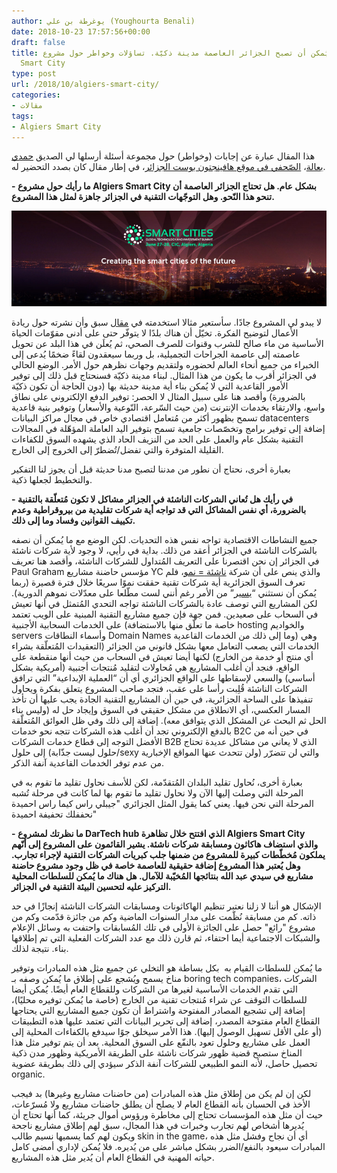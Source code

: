 ```yaml
---
author: يوغرطة بن علي (Youghourta Benali)
date: 2018-10-23 17:57:56+00:00
draft: false
title: هل يُمكن أن تصبح الجزائر العاصمة مدينة ذكيّة. تساؤلات وخواطر حول مشروع Algiers
  Smart City
type: post
url: /2018/10/algiers-smart-city/
categories:
- مقالات
tags:
- Algiers Smart City
---
```


هذا المقال عبارة عن إجابات (وخواطر) حول مجموعة أسئلة أرسلها لي الصديق [حمدي بعالة](https://twitter.com/HamdiBaala)، [الصّحفي في موقع هافينجتون بوست الجزائر](https://www.huffpostmaghreb.com/author/mohamed-abdelatif-baala/)، في إطار مقال كان بصدد التحضير له.




**- ما رأيك حول مشروع Algiers Smart City بشكل عام. هل تحتاج الجزائر العاصمة أن تنحو هذا النّحو. وهل التوجّهات التقنية في الجزائر جاهزة لمثل هذا المشروع.**




[![](Algiers-smartcity.png)
](https://www.it-scoop.com/2018/10/algiers-smart-city/algiers-smartcity/)




لا يبدو لي المشروع جادًا. سأستعير مثالا استخدمته في [مقال](https://www.it-scoop.com/2015/02/entrepreneurship-startups-algeria/) سبق وأن نشرته حول ريادة الأعمال لتوضيح الفكرة. تخيّل أن هناك بلدًا لا يتوفّر حتى على أدنى مقوّمات الحياة الأساسية من ماء صالح للشرب وقنوات للصرف الصحي، ثم يُعلَن في هذا البلد عن تحويل عاصمته إلى عاصمة الجراحات التجميلية، بل وربما سيعقدون لقاءً ضخمًا يُدعى إلى الخبراء من جميع أنحاء العالم لحضوره ولتقديم وجهات نظرهم حول الأمر. الوضع الحالي في الجزائر أقرب ما يكون من هذا المثال. لبناء مدينة ذكيّة فسنحتاج قبل ذلك إلى توفير الأمور القاعدية التي لا يُمكن بناء أية مدينة حديثة بها (دون الحاجة أن تكون ذكيّة بالضرورة) وأقصد هنا على سبيل المثال لا الحصر: توفير الدفع الإلكتروني على نطاق واسع، والارتقاء بخدمات الإنترنت (من حيث السّرعة، النّوعية والأسعار) وتوفير بنية قاعدية تسمح بظهور أكثر من مُتعامل اقتصادي خاص في مجال مراكز البيانات datacenters إضافة إلى توفير برامج وتخصّصات جامعية تسمح بتوفير اليد العاملة المؤهّلة في المجالات التقنية بشكل عام والعمل على الحد من النزيف الحاد الذي يشهده السوق للكفاءات القليلة المتوفرة والتي تفضل/تُضطرّ إلى الخروج إلى الخارج.




بعبارة أخرى، نحتاج أن نطور من مدننا لتصبح مدنا حديثة قبل أن يجوز لنا التفكير والتخطيط لجعلها ذكية.







**- في رأيك هل تُعاني الشركات الناشئة في الجزائر مشاكل لا تكون مُتعلّقة بالتقنية بالضرورة، أي نفس المشاكل التي قد تواجه أية شركات تقليدية من بيروقراطية وعدم تكييف القوانين وفساد وما إلى ذلك.**




جميع النشاطات الاقتصادية تواجه نفس هذه التحديات. لكن الوضع مع ما يُمكن أن نصفه بالشركات الناشئة في الجزائر أعقد من ذلك. بداية في رأيي، لا وجود لأية شركات ناشئة في الجزائر إن نحن اقتصرنا على التعريف المُتداول للشركات الناشئة، وأقصد هنا تعريف Paul Graham مؤسس حاضنة مشاريع YC والذي ينص على أن شركة [ناشئة ](http://paulgraham.com/growth.html)[= ](http://paulgraham.com/growth.html)[نمو](http://paulgraham.com/growth.html)، فلم تعرف السوق الجزائرية أية شركات تقنية حققت نموًا سريعًا خلال فترة قصيرة (ربما يُمكن أن نستثني “[يسير](http://www.yassir.dz/)” من الأمر رغم أنني لست مطّلعا على معدّلات نموهم الدورية). لكن المشاريع التي توصف عادة بالشركات الناشئة تواجه التحدي المُتمثل في أنها تعيش في السحاب على صعيدين. فمن جهة فإن جميع مشاريع التقنية المبنية على الويب تعتمد على الخدمات السحابية الأجنبية (خاصة ما تعلّق منها بالاستضافة hosting والخواديم servers وأسماء النطاقات Domain Names وما إلى ذلك من الخدمات القاعدية) وهي الخدمات التي يصعب التعامل معها بشكل قانوني من الجزائر (التعقيدات المُتعلّقة بشراء أي منتج أو خدمة من الخارج) لكنها أيضا تعيش في السحاب من حيث أنها منقطعة على الواقع، فنجد أن أغلب المشاريع هي مُحاولات لتقليد مُنتجات أجنبية (أمريكية بشكل أساسي) والسعي لإسقاطها على الواقع الجزائري أي أن “العملية الإبداعية” التي ترافق الشركات الناشئة قُلِبت رأسا على عقب، فتجد صاحب المشروع يتعلق بفكرة ويحاول تنفيذها على الساحة الجزائرية، في حين أن المشاريع التقنية الجادة يجب عليها أن تأخذ المسار العكسي، أي الانطلاق من مشكل حقيقي في السوق وإيجاد حل له (وليس بناء الحل ثم البحث عن المشكل الذي يتوافق معه). إضافة إلى ذلك وفي ظل العوائق المُتعلّقة بالدفع الإلكتروني تجد أن أغلب هذه الشركات تتجه نحو خدمات B2C في حين أنه من الأفضل التوجه إلى قطاع خدمات الشركات B2B الذي لا يعاني من مشاكل عديدة تحتاج إلى حلول (حلول ليست جذّابة/sexy ولن تتحدث عنها المواقع الإخبارية) والتي لن تتضرّر من عدم توفر الخدمات القاعدية آنفة الذكر.







بعبارة أخرى، نُحاول تقليد البلدان المُتقدّمة، لكن للأسف نحاول تقليد ما تقوم به في المرحلة التي وصلت إليها الآن ولا نحاول تقليد ما تقوم بها لما كانت في مرحلة تُشبه المرحلة التي نحن فيها. يعني كما يقول المثل الجزائري "جيبلي راس كيما راس احميدة نحففلك تحفيفة احميدة"







**- ما نظرتك لمشروع DarTech hub الذي افتتح خلال تظاهرة Algiers Smart City والذي استضاف هاكاثون ومسابقة شركات ناشئة. يشير القائمون على المشروع إلى أنّهم يملكون مُخطّطات كبيرة للمشروع من ضمنها جلب كبريات الشركات التقنية لإجراء تجارب. وهل يُعتبر هذا المشروع إضافة حقيقية للعاصمة خاصة في ظل وجود مشروع حاضنة مشاريع في سيدي عبد الله بنتائجها المُخيّبة للآمال. هل هناك ما يُمكن للسلطات المحلية التركيز عليه لتحسين البيئة التقنية في الجزائر.**




الإشكال هو أننا لا زلنا نعتبر تنظيم الهاكاثونات ومسابقات الشركات الناشئة إنجازًا في حد ذاته. كم من مسابقة نُظّمت على مدار السنوات الماضية وكم من جائزة قدّمت وكم من مشروع "رائع" حصل على الجائزة الأولى في تلك المُسابقات واحتفت به وسائل الإعلام والشبكات الاجتماعية أيما احتفاء، ثم قارن ذلك مع عدد الشركات الفعلية التي تم إطلاقها بناء. نتيجة لذلك.




ما يُمكن للسلطات القيام به  بكل بساطة هو التخلي عن جميع مثل هذه المبادرات وتوفير مناخ يسمح ويُشجع على إطلاق ما يُمكن وصفه بـ boring tech companies، الشركات التي تقدم الخدمات الأساسية لغيرها من الشركات وللقطاع العام أيضًا. يُمكن أيضا للسلطات التوقف عن شراء مُنتجات تقنية من الخارج (خاصة ما يُمكن توفيره محليًا)، إضافة إلى تشجيع المصادر المفتوحة واشتراط أن تكون جميع المشاريع التي يحتاجها القطاع العام مفتوحة المصدر، إضافة إلى تحرير البيانات التي تعتمد عليها هذه التطبيقات (أو على الأقل تسهيل الوصول إليها). هذا الأمر سيخلق جوًا سيدفع بالكفاءات المحلية إلى العمل على مشاريع وحلول تعود بالنفّع على السوق المحلية. بعد أن يتم توفير مثل هذا المناخ ستصبح قضية ظهور شركات ناشئة على الطريقة الأمريكية وظهور مدن ذكية تحصيل حاصل، لأنه النمو الطبيعي للشركات آنفة الذكر سيؤدي إلى ذلك بطريقة عضوية organic.




لكن إن لم يكن من إطلاق مثل هذه المبادرات (من حاضنات مشاريع وغيرها) بد فيجب الأخذ في الحسبان بأنه القطاع العام لا يصلح أن يطلق حاضنات مشاريع ولا مُسرّعات، حيث أن مثل هذه المؤسسات تحتاج إلى مخاطرة ورؤوس أموال جريئة، كما أنها تحتاج أن يُديرها أشخاص لهم تجارب وخبرات في هذا المجال، سبق لهم إطلاق مشاريع ناجحة ويكون لهم كما يسميها نسيم طالب skin in the game، أي أن نجاح وفشل مثل هذه المبادرات سيعود بالنفع/الضرر بشكل مباشر على من يُديره. فلا يُمكن لإداري أمضى كامل حياته المهنية في القطاع العام أن يُدير مثل هذه المشاريع.
